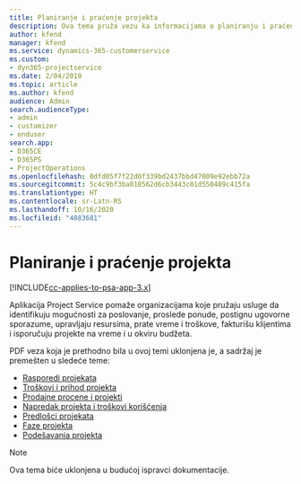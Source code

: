 ```yaml
---
title: Planiranje i praćenje projekta
description: Ova tema pruža vezu ka informacijama o planiranju i praćenju u aplikaciji Project Service Automation.
author: kfend
manager: kfend
ms.service: dynamics-365-customerservice
ms.custom:
- dyn365-projectservice
ms.date: 2/04/2019
ms.topic: article
ms.author: kfend
audience: Admin
search.audienceType:
- admin
- customizer
- enduser
search.app:
- D365CE
- D365PS
- ProjectOperations
ms.openlocfilehash: 0dfd05f7f22d0f339bd2437bbd47009e92ebb72a
ms.sourcegitcommit: 5c4c9bf3ba018562d6cb3443c01d550489c415fa
ms.translationtype: HT
ms.contentlocale: sr-Latn-RS
ms.lasthandoff: 10/16/2020
ms.locfileid: "4083681"
---
```

# <a name="project-planning-and-tracking"></a>Planiranje i praćenje projekta

[!INCLUDE[cc-applies-to-psa-app-3.x](../../includes/cc-applies-to-psa-app-3x.md)]

Aplikacija Project Service pomaže organizacijama koje pružaju usluge da identifikuju mogućnosti za poslovanje, proslede ponude, postignu ugovorne sporazume, upravljaju resursima, prate vreme i troškove, fakturišu klijentima i isporučuju projekte na vreme i u okviru budžeta. 

PDF veza koja je prethodno bila u ovoj temi uklonjena je, a sadržaj je premešten u sledeće teme:

- [Rasporedi projekata](../project-creating.md)
- [Troškovi i prihod projekta](../project-estimating.md)
- [Prodajne procene i projekti](../project-leveraging.md)
- [Napredak projekta i troškovi korišćenja](../project-tracking.md)
- [Predlošci projekata](../project-templates.md)
- [Faze projekta](../project-stages.md)
- [Podešavanja projekta](../project-settings.md)

> [!NOTE]
> Ova tema biće uklonjena u budućoj ispravci dokumentacije. 
